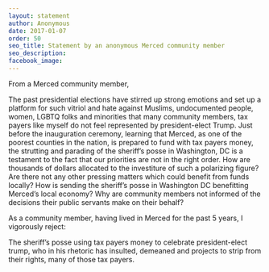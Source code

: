 ```yaml
---
layout: statement
author: Anonymous
date: 2017-01-07
order: 50
seo_title: Statement by an anonymous Merced community member
seo_description:
facebook_image:
---
```


From a Merced community member,

The past presidential elections have stirred up strong emotions and set up a platform for such vitriol and hate against Muslims, undocumented people, women, LGBTQ folks and minorities that many community members, tax payers like myself do not feel represented by president-elect Trump. Just before the inauguration ceremony, learning that Merced, as one of the poorest counties in the nation, is prepared to fund with tax payers money, the strutting and parading of the sheriff’s posse in Washington, DC is a testament to the fact that our priorities are not in the right order. How are thousands of dollars allocated to the investiture of such a polarizing figure? Are there not any other pressing matters which could benefit from funds locally? How is sending the sheriff’s posse in Washington DC benefitting Merced’s local economy? Why are community members not informed of the decisions their public servants make on their behalf?

As a community member, having lived in Merced for the past 5 years, I vigorously reject:

The sheriff’s posse using tax payers money to celebrate president-elect trump, who in his rhetoric has insulted, demeaned and projects to strip from their rights, many of those tax payers.
